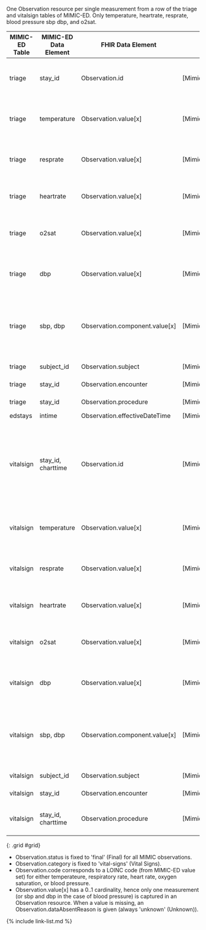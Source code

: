 One Observation resource per single measurement from a row of the triage and vitalsign tables of MIMIC-ED. Only temperature, heartrate, resprate, blood pressure sbp dbp, and o2sat.

|MIMIC-ED Table|MIMIC-ED Data Element|FHIR Data Element|FHIR Profile|Notes| 
|---|---|---|---|---|
|triage|stay_id|Observation.id|[MimicObservationVitalSigns]|Concat the stay_id with the vital sign name captured|
|triage|temperature|Observation.value[x]|[MimicObservationVitalSigns]|If observation is a temperature reading|
|triage|resprate|Observation.value[x]|[MimicObservationVitalSigns]|If observation is a respiratory rate|
|triage|heartrate|Observation.value[x]|[MimicObservationVitalSigns]|If observation is a heart rate reading|
|triage|o2sat|Observation.value[x]|[MimicObservationVitalSigns]|If observation is a oxygen saturation reading|
|triage|dbp|Observation.value[x]|[MimicObservationVitalSigns]|If observation is a blood pressure reading|
|triage|sbp, dbp|Observation.component.value[x]|[MimicObservationVitalSigns]|If Observation captures blood pressure (component for sbp and dbp).|
|triage|subject_id|Observation.subject|[MimicObservationVitalSigns]|Convert to UUID5|
|triage|stay_id|Observation.encounter|[MimicObservationVitalSigns]|Convert to UUID5|
|triage|stay_id|Observation.procedure|[MimicObservationVitalSigns]|Convert to UUID5|
|edstays|intime|Observation.effectiveDateTime|[MimicObservationVitalSigns]||
|vitalsign|stay_id, charttime|Observation.id|[MimicObservationVitalSigns]|Concat the stay_ida and charttime with the vital sign name captured, then convert to UUID5|
|vitalsign|temperature|Observation.value[x]|[MimicObservationVitalSigns]|If observation is a temperature reading|
|vitalsign|resprate|Observation.value[x]|[MimicObservationVitalSigns]|If observation is a respiratory rate|
|vitalsign|heartrate|Observation.value[x]|[MimicObservationVitalSigns]|If observation is a heart rate reading|
|vitalsign|o2sat|Observation.value[x]|[MimicObservationVitalSigns]|If observation is a oxygen saturation reading|
|vitalsign|dbp|Observation.value[x]|[MimicObservationVitalSigns]|If observation is a blood pressure reading|
|vitalsign|sbp, dbp|Observation.component.value[x]|[MimicObservationVitalSigns]|If Observation captures blood pressure (component for sbp and dbp).|
|vitalsign|subject_id|Observation.subject|[MimicObservationVitalSigns]|Convert to UUID5|
|vitalsign|stay_id|Observation.encounter|[MimicObservationVitalSigns]|Convert to UUID5|
|vitalsign|stay_id, charttime|Observation.procedure|[MimicObservationVitalSigns]|Concat elements and convert to UUID5|

{: .grid #grid}

* Observation.status is fixed to 'final' (Final) for all MIMIC observations.
* Observation.category is fixed to 'vital-signs' (Vital Signs).
* Observation.code corresponds to a LOINC code (from MIMIC-ED value set) for either temperateure, respiratory rate, heart rate, oxygen saturation, or blood pressure.
* Observation.value[x] has a 0..1 cardinality, hence only one measurement (or sbp and dbp in the case of blood pressure) is captured in an Observation resource. When a value is missing, an Observation.dataAbsentReason is given (always 'unknown' (Unknown)).

{% include link-list.md %}
